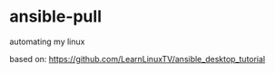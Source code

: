 # ansible-pull
automating my linux

based on:
https://github.com/LearnLinuxTV/ansible_desktop_tutorial
